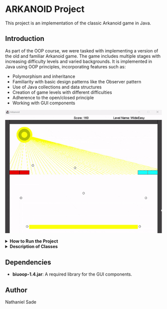 # ARKANOID Project

This project is an implementation of the classic Arkanoid game in Java.

## Introduction

As part of the OOP course, we were tasked with implementing a version of the old and familiar Arkanoid game. The game includes multiple stages with increasing difficulty levels and varied backgrounds. It is implemented in Java using OOP principles, incorporating features such as:

- Polymorphism and inheritance
- Familiarity with basic design patterns like the Observer pattern
- Use of Java collections and data structures
- Creation of game levels with different difficulties
- Adherence to the open/closed principle
- Working with GUI components

![Arkanoid GIF 2](2024-07-11171415-ezgif.com-optimize.gif)

<details>
<summary><b>How to Run the Project</b></summary>

1. **Clone the project:**

    ```sh
    git clone https://github.com/nathanielsade/ARKANOID.git
    ```

2. **Navigate to the Project Directory:**

    ```sh
    cd path/to/ARKANOID
    ```

3. **Compile the Java Files:**

    ```sh
   javac -cp "lib/biuoop-1.4.jar" -d bin -sourcepath src src/game/Ass6Game.java
    ```

4. **Run the JAR File with Classpath:**

    ```sh
    java -cp "lib/biuoop-1.4.jar:bin" game.Ass6Game
    ```

</details>
<details>
<summary><b>Description of Classes</b></summary>

- **Ass6Game.java**: Entry point of the application, responsible for running the game.
- **Animation.java**: Interface representing a single animation.
- **AnimationRunner.java**: Responsible for running animations in a GUI.
- **Ball.java**: Represents a 2D ball object with position, radius, color, and velocity.
- **BallRemover.java**: Listens for hit events to remove balls from the game and update the ball counter.
- **Block.java**: Represents a block in 2D space.
- **BlockRemover.java**: Listens for hit events to remove blocks from the game and update the block counter.
- **CityBackground.java**: Represents the city background in a game.
- **Collidable.java**: Interface representing an object that can be collided with.
- **CollisionInfo.java**: Represents information about a collision.
- **CountdownAnimation.java**: Represents an animation that displays a countdown on the screen.
- **Counter.java**: A simple counter that can be incremented or decremented.
- **DayBackground.java**: Represents the day background in a game.
- **DirectHit.java**: Represents the "Direct Hit" level in a game.
- **GameEnvironment.java**: Manages a collection of Collidable objects and provides methods for adding new objects and checking for collisions.
- **GameFlow.java**: Handles the flow of the game, including running multiple levels and handling the final outcome.
- **GameLevel.java**: Represents a level in a simple game, containing sprites and a game environment.
- **GameOver.java**: Represents an animation displayed when the player lost the game.
- **Green3.java**: Represents the "Green 3" level in a game.
- **HitListener.java**: Interface for objects that listen for hit events.
- **HitNotifier.java**: Interface for objects that can notify HitListeners about hit events.
- **KeyPressStoppableAnimation.java**: Represents an animation that can be stopped by a key press.
- **LevelInformation.java**: Represents information about a game level.
- **Line.java**: Represents a line in a 2D coordinate system.
- **NightBackground.java**: Represents the night background in a game.
- **Paddle.java**: Represents the player-controlled paddle in the game.
- **PauseScreen.java**: Represents a screen displayed when the game is paused.
- **Point.java**: Represents a point in a 2D coordinate system.
- **Rectangle.java**: Represents a rectangle in 2D space.
- **ScoreIndicator.java**: Displays the current score in the game.
- **ScoreTrackingListener.java**: Listens for hit events to update the score.
- **Sprite.java**: Interface representing an object in the game.
- **SpriteCollection.java**: A collection of sprites that can be drawn on and updated.
- **Velocity.java**: Specifies the change in position on the x and y axes.
- **WideEasy.java**: Represents the "Wide Easy" level in a game.
- **YouWin.java**: Represents an animation displayed when the player wins the game.

</details>

## Dependencies

- **biuoop-1.4.jar**: A required library for the GUI components.

## Author

Nathaniel Sade
